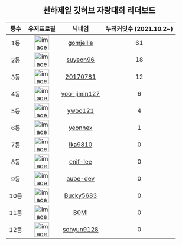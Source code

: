 
<h2 align="center">천하제일 깃허브 자랑대회 리더보드</h2>

<table align="center">
  <thead>
    <tr>
      <th>
        등수
      </th>
      <th>
        유저프로필
      </th>
      <th>
        닉네임
      </th>
      <th>
        누적커밋수 (2021.10.2~)
      </th>
    </tr>
  </thead>
  <tbody>
    <tr>
      <td align="center">
        1등
      </td>
      <td align="center">
        <a href="https://github.com/gomjellie" >
          <img width="40" alt="image" src="https://avatars.githubusercontent.com/u/13645032?v=4">
        </a>
      </td>
      <td align="center">
      <a href="https://github.com/gomjellie" >
          gomjellie
      </a>
      </td>
      <td align="center">
        61
      </td>
    </tr>
    <tr>
      <td align="center">
        2등
      </td>
      <td align="center">
        <a href="https://github.com/suyeon96" >
          <img width="40" alt="image" src="https://avatars.githubusercontent.com/u/64878866?v=4">
        </a>
      </td>
      <td align="center">
      <a href="https://github.com/suyeon96" >
          suyeon96
      </a>
      </td>
      <td align="center">
        18
      </td>
    </tr>
    <tr>
      <td align="center">
        3등
      </td>
      <td align="center">
        <a href="https://github.com/20170781" >
          <img width="40" alt="image" src="https://avatars.githubusercontent.com/u/70627979?v=4">
        </a>
      </td>
      <td align="center">
      <a href="https://github.com/20170781" >
          20170781
      </a>
      </td>
      <td align="center">
        12
      </td>
    </tr>
    <tr>
      <td align="center">
        4등
      </td>
      <td align="center">
        <a href="https://github.com/yoo-jimin127" >
          <img width="40" alt="image" src="https://avatars.githubusercontent.com/u/66112716?v=4">
        </a>
      </td>
      <td align="center">
      <a href="https://github.com/yoo-jimin127" >
          yoo-jimin127
      </a>
      </td>
      <td align="center">
        6
      </td>
    </tr>
    <tr>
      <td align="center">
        5등
      </td>
      <td align="center">
        <a href="https://github.com/ywoo121" >
          <img width="40" alt="image" src="https://avatars.githubusercontent.com/u/71367047?v=4">
        </a>
      </td>
      <td align="center">
      <a href="https://github.com/ywoo121" >
          ywoo121
      </a>
      </td>
      <td align="center">
        4
      </td>
    </tr>
    <tr>
      <td align="center">
        6등
      </td>
      <td align="center">
        <a href="https://github.com/yeonnex" >
          <img width="40" alt="image" src="https://avatars.githubusercontent.com/u/82166132?v=4">
        </a>
      </td>
      <td align="center">
      <a href="https://github.com/yeonnex" >
          yeonnex
      </a>
      </td>
      <td align="center">
        1
      </td>
    </tr>
    <tr>
      <td align="center">
        7등
      </td>
      <td align="center">
        <a href="https://github.com/ika9810" >
          <img width="40" alt="image" src="https://avatars.githubusercontent.com/u/44824398?v=4">
        </a>
      </td>
      <td align="center">
      <a href="https://github.com/ika9810" >
          ika9810
      </a>
      </td>
      <td align="center">
        0
      </td>
    </tr>
    <tr>
      <td align="center">
        8등
      </td>
      <td align="center">
        <a href="https://github.com/enif-lee" >
          <img width="40" alt="image" src="https://avatars.githubusercontent.com/u/9916002?v=4">
        </a>
      </td>
      <td align="center">
      <a href="https://github.com/enif-lee" >
          enif-lee
      </a>
      </td>
      <td align="center">
        0
      </td>
    </tr>
    <tr>
      <td align="center">
        9등
      </td>
      <td align="center">
        <a href="https://github.com/aube-dev" >
          <img width="40" alt="image" src="https://avatars.githubusercontent.com/u/28603140?v=4">
        </a>
      </td>
      <td align="center">
      <a href="https://github.com/aube-dev" >
          aube-dev
      </a>
      </td>
      <td align="center">
        0
      </td>
    </tr>
    <tr>
      <td align="center">
        10등
      </td>
      <td align="center">
        <a href="https://github.com/Bucky5683" >
          <img width="40" alt="image" src="https://avatars.githubusercontent.com/u/87425043?v=4">
        </a>
      </td>
      <td align="center">
      <a href="https://github.com/Bucky5683" >
          Bucky5683
      </a>
      </td>
      <td align="center">
        0
      </td>
    </tr>
    <tr>
      <td align="center">
        11등
      </td>
      <td align="center">
        <a href="https://github.com/B0MI" >
          <img width="40" alt="image" src="https://avatars.githubusercontent.com/u/71758542?v=4">
        </a>
      </td>
      <td align="center">
      <a href="https://github.com/B0MI" >
          B0MI
      </a>
      </td>
      <td align="center">
        0
      </td>
    </tr>
    <tr>
      <td align="center">
        12등
      </td>
      <td align="center">
        <a href="https://github.com/sohyun9128" >
          <img width="40" alt="image" src="https://avatars.githubusercontent.com/u/50349511?v=4">
        </a>
      </td>
      <td align="center">
      <a href="https://github.com/sohyun9128" >
          sohyun9128
      </a>
      </td>
      <td align="center">
        0
      </td>
    </tr>
  </tbody>
</table>
    